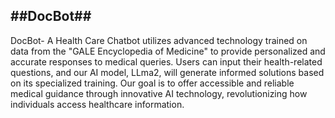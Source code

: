 ##DocBot##
-------------------------------------------------------------------------------------------------------------------------------------------
DocBot- A Health Care Chatbot utilizes advanced technology trained on data from the "GALE Encyclopedia of Medicine" to provide personalized and accurate responses to medical queries. Users can input their health-related questions, and our AI model, LLma2, will generate informed solutions based on its specialized training. 
Our goal is to offer accessible and reliable medical guidance through innovative AI technology, revolutionizing how individuals access healthcare information.
